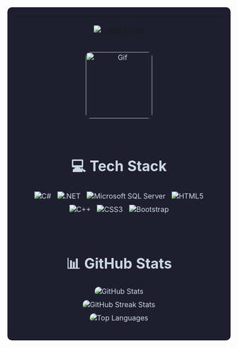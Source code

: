 <table align="center" width="80%" style="border-collapse: collapse; text-align: center; background-color: #1e1e2e; color: #cdd9e5; padding: 20px; border-radius: 10px;">
  <tr>
    <td align="center" style="padding: 20px;">
      <a href="https://visitcount.itsvg.in">
        <img src="https://visitcount.itsvg.in/api?id=armandogjona&icon=9&color=6" alt="Visitor Count" style="border: none;" />
      </a>
    </td>
  </tr>
  <tr>
    <td align="center" style="padding: 20px;">
      <img src="https://media3.giphy.com/media/bGgsc5mWoryfgKBx1u/giphy.webp?cid=790b7611k6psdiyv1ff2hyfqk04ghwlyz0hg2as73b6hscpe&ep=v1_gifs_search&rid=giphy.webp&ct=g" alt="Gif" width="150" style="max-width: 100%; height: auto; border-radius: 10px;" />
    </td>
  </tr>
  <tr>
    <td align="center" style="padding: 20px;">
      <h1>💻 Tech Stack</h1>
      <img src="https://img.shields.io/badge/c%23-%23239120.svg?style=flat&logo=csharp&logoColor=white" alt="C#" style="margin: 5px;" />
      <img src="https://img.shields.io/badge/.NET-5C2D91?style=flat&logo=.net&logoColor=white" alt=".NET" style="margin: 5px;" />
      <img src="https://img.shields.io/badge/Microsoft%20SQL%20Server-CC2927?style=flat&logo=microsoft%20sql%20server&logoColor=white" alt="Microsoft SQL Server" style="margin: 5px;" />
      <img src="https://img.shields.io/badge/HTML5-E34F26?style=flat&logo=html5&logoColor=white" alt="HTML5" style="margin: 5px;" />
      <img src="https://img.shields.io/badge/C++-00599C?style=flat&logo=c%2B%2B&logoColor=white" alt="C++" style="margin: 5px;" />
      <img src="https://img.shields.io/badge/CSS3-1572B6?style=flat&logo=css3&logoColor=white" alt="CSS3" style="margin: 5px;" />
      <img src="https://img.shields.io/badge/Bootstrap-563D7C?style=flat&logo=bootstrap&logoColor=white" alt="Bootstrap" style="margin: 5px;" />
    </td>
  </tr>
  <tr>
    <td align="center" style="padding: 20px;">
      <h1>📊 GitHub Stats</h1>
      <img src="https://github-readme-stats.vercel.app/api?username=armandogjona&theme=radical&hide_border=false&include_all_commits=false&count_private=false" alt="GitHub Stats" style="border-radius: 10px; margin-bottom: 10px;" /><br />
      <img src="https://github-readme-streak-stats.herokuapp.com/?user=armandogjona&theme=radical&hide_border=false" alt="GitHub Streak Stats" style="border-radius: 10px; margin-bottom: 10px;" /><br />
      <img src="https://github-readme-stats.vercel.app/api/top-langs/?username=armandogjona&theme=radical&hide_border=false&include_all_commits=false&count_private=false&layout=compact" alt="Top Languages" style="border-radius: 10px;" />
    </td>
  </tr>
</table>
